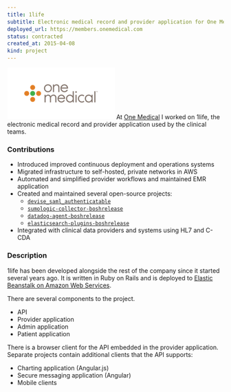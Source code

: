 ```yaml
---
title: 1life
subtitle: Electronic medical record and provider application for One Medical
deployed_url: https://members.onemedical.com
status: contracted
created_at: 2015-04-08
kind: project
---
```

![One Medical Logo](./om.png)
At [One Medical](http://www.onemedical.com/jobs/) I worked on 1life, the electronic medical record and provider application used by the clinical teams.

### Contributions

- Introduced improved continuous deployment and operations systems
- Migrated infrastructure to self-hosted, private networks in AWS
- Automated and simplified provider workflows and maintained EMR application
- Created and maintained several open-source projects:
    - [`devise_saml_authenticatable`](devise_saml_authenticatable.html)
    - [`sumologic-collector-boshrelease`](sumologic-collector-boshrelease.html)
    - [`datadog-agent-boshrelease`](datadog-agent-boshrelease.html)
    - [`elasticsearch-plugins-boshrelease`](elasticsearch-plugins-boshrelease.html)
- Integrated with clinical data providers and systems using HL7 and C-CDA

### Description

1life has been developed alongside the rest of the company since it started several years ago.
It is written in Ruby on Rails and is deployed to [Elastic Beanstalk on Amazon Web Services](https://aws.amazon.com/elasticbeanstalk/).

There are several components to the project.

- API
- Provider application
- Admin application
- Patient application

There is a browser client for the API embedded in the provider application.
Separate projects contain additional clients that the API supports:

- Charting application (Angular.js)
- Secure messaging application (Angular)
- Mobile clients
